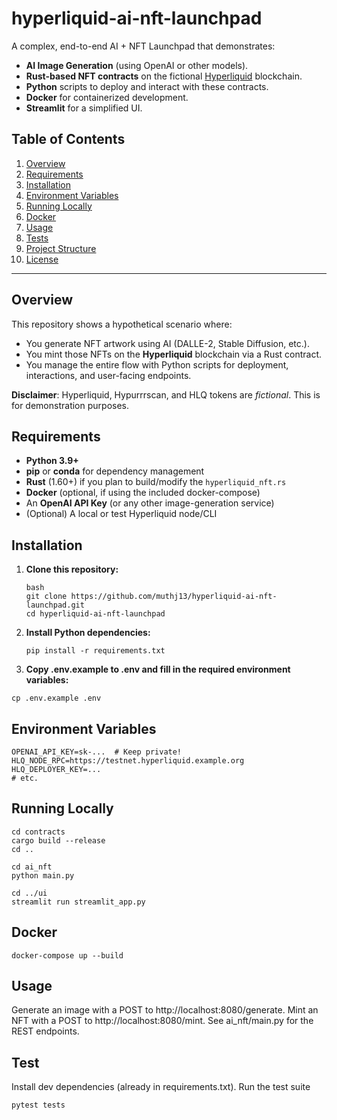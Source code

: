 # hyperliquid-ai-nft-launchpad

A complex, end-to-end AI + NFT Launchpad that demonstrates:
- **AI Image Generation** (using OpenAI or other models).
- **Rust-based NFT contracts** on the fictional [Hyperliquid](https://hyperliquid.example.org/) blockchain.
- **Python** scripts to deploy and interact with these contracts.
- **Docker** for containerized development.
- **Streamlit** for a simplified UI.

## Table of Contents

1. [Overview](#overview)
2. [Requirements](#requirements)
3. [Installation](#installation)
4. [Environment Variables](#environment-variables)
5. [Running Locally](#running-locally)
6. [Docker](#docker)
7. [Usage](#usage)
8. [Tests](#tests)
9. [Project Structure](#project-structure)
10. [License](#license)

---

## Overview

This repository shows a hypothetical scenario where:
- You generate NFT artwork using AI (DALLE-2, Stable Diffusion, etc.).
- You mint those NFTs on the **Hyperliquid** blockchain via a Rust contract.
- You manage the entire flow with Python scripts for deployment, interactions, and user-facing endpoints.

**Disclaimer**: Hyperliquid, Hypurrrscan, and HLQ tokens are *fictional*. This is for demonstration purposes.

## Requirements

- **Python 3.9+**
- **pip** or **conda** for dependency management
- **Rust** (1.60+) if you plan to build/modify the `hyperliquid_nft.rs`
- **Docker** (optional, if using the included docker-compose)
- An **OpenAI API Key** (or any other image-generation service)
- (Optional) A local or test Hyperliquid node/CLI

## Installation

1. **Clone this repository:**

   ```
   bash
   git clone https://github.com/muthj13/hyperliquid-ai-nft-launchpad.git
   cd hyperliquid-ai-nft-launchpad
   ```

2. **Install Python dependencies:**
   ```
   pip install -r requirements.txt
   ```

3. **Copy .env.example to .env and fill in the required environment variables:**
 ```
 cp .env.example .env 
 ```
## Environment Variables

```
OPENAI_API_KEY=sk-...  # Keep private!
HLQ_NODE_RPC=https://testnet.hyperliquid.example.org
HLQ_DEPLOYER_KEY=...
# etc.
```

## Running Locally
```
cd contracts
cargo build --release
cd ..
```
```
cd ai_nft
python main.py
```
```
cd ../ui
streamlit run streamlit_app.py
```

## Docker

```
docker-compose up --build
```

## Usage

Generate an image with a POST to http://localhost:8080/generate.
Mint an NFT with a POST to http://localhost:8080/mint.
See ai_nft/main.py for the REST endpoints.

## Test 
Install dev dependencies (already in requirements.txt).
Run the test suite

```
pytest tests
```





